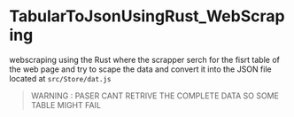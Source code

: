 # TabularToJsonUsingRust_WebScraping
webscraping using the Rust where the scrapper serch for the fisrt table of the web page and try to scape the data and convert it into the JSON file located at ``src/Store/dat.js``

> WARNING : PASER CANT RETRIVE THE COMPLETE DATA SO SOME TABLE MIGHT FAIL 
